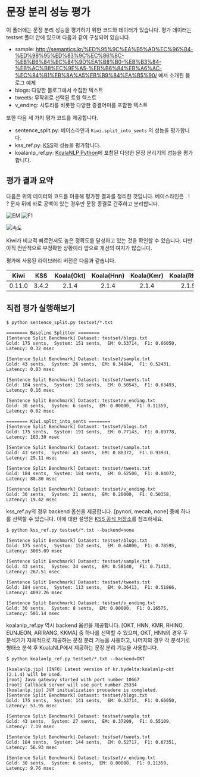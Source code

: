 # 문장 분리 성능 평가

이 폴더에는 문장 분리 성능을 평가하기 위한 코드와 데이터가 있습니다. 평가 데이터는 testset 폴더 안에 있으며 다음과 같이 구성되어 있습니다.

* sample: http://semantics.kr/%ED%95%9C%EA%B5%AD%EC%96%B4-%ED%98%95%ED%83%9C%EC%86%8C-%EB%B6%84%EC%84%9D%EA%B8%B0-%EB%B3%84-%EB%AC%B8%EC%9E%A5-%EB%B6%84%EB%A6%AC-%EC%84%B1%EB%8A%A5%EB%B9%84%EA%B5%90/ 에서 소개된 블로그 예제
* blogs: 다양한 블로그에서 수집한 텍스트
* tweets: 무작위로 선택된 트윗 텍스트
* v_ending: 사투리를 비롯한 다양한 종결어미를 포함한 텍스트

또한 다음 세 가지 평가 코드를 제공합니다.

* sentence_split.py: 베이스라인과 `Kiwi.split_into_sents` 의 성능을 평가합니다.
* kss_ref.py: [KSS](https://github.com/hyunwoongko/kss)의 성능을 평가합니다.
* koalanlp_ref.py: [KoalaNLP Python](https://github.com/koalanlp/python-support)에 포함된 다양한 문장 분리기의 성능을 평가합니다.


## 평가 결과 요약

다음은 위의 데이터와 코드를 이용해 평가한 결과를 정리한 것입니다. 
베이스라인은 . ! ? 문자 뒤에 바로 공백이 있는 경우만 문장 종결로 간주하고 분리합니다. 

![EM](https://bab2min.github.io/kiwipiepy/images/SentSplit_EM.PNG)
![F1](https://bab2min.github.io/kiwipiepy/images/SentSplit_F1.PNG)

![속도](https://bab2min.github.io/kiwipiepy/images/SentSplit_Speed.PNG)

Kiwi가 비교적 빠르면서도 높은 정확도를 달성하고 있는 것을 확인할 수 있습니다. 다만 아직 전반적으로 부정확한 상황이라 앞으로 개선의 여지가 많습니다.

평가에 사용된 라이브러리 버전은 다음과 같습니다.

|  Kiwi  |   KSS   | Koala(Okt) | Koala(Hnn) | Koala(Kmr) | Koala(Rhino) | Koala(Eunjeon) | Koala(Arirang) | Koala(Kkma) |
|:------:|:-------:|:----------:|:----------:|:----------:|:----------:|:----------:|:----------:|:----------:|
| 0.11.0 | 3.4.2   | 2.1.4      | 2.1.4      | 2.1.4      | 2.1.5      | 2.1.6      | 2.1.4      | 2.1.4      |

## 직접 평가 실행해보기
```console
$ python sentence_split.py testset/*.txt

======== Baseline Splitter ========
[Sentence Split Benchmark] Dataset: testset/blogs.txt
Gold: 175 sents,  System: 151 sents,  EM: 0.53714,  F1: 0.66050,  Latency: 0.32 msec

[Sentence Split Benchmark] Dataset: testset/sample.txt
Gold: 43 sents,  System: 26 sents,  EM: 0.34884,  F1: 0.52431,  Latency: 0.03 msec

[Sentence Split Benchmark] Dataset: testset/tweets.txt
Gold: 184 sents,  System: 139 sents,  EM: 0.50543,  F1: 0.63493,  Latency: 0.16 msec

[Sentence Split Benchmark] Dataset: testset/v_ending.txt
Gold: 30 sents,  System: 6 sents,  EM: 0.00000,  F1: 0.11359,  Latency: 0.02 msec

======== Kiwi.split_into_sents ========
[Sentence Split Benchmark] Dataset: testset/blogs.txt
Gold: 175 sents,  System: 191 sents,  EM: 0.77143,  F1: 0.89778,  Latency: 163.30 msec

[Sentence Split Benchmark] Dataset: testset/sample.txt
Gold: 43 sents,  System: 43 sents,  EM: 0.88372,  F1: 0.93931,  Latency: 29.11 msec

[Sentence Split Benchmark] Dataset: testset/tweets.txt
Gold: 184 sents,  System: 184 sents,  EM: 0.62500,  F1: 0.84072,  Latency: 88.80 msec

[Sentence Split Benchmark] Dataset: testset/v_ending.txt
Gold: 30 sents,  System: 21 sents,  EM: 0.20000,  F1: 0.50358,  Latency: 19.42 msec

```

kss_ref.py의 경우 backend 옵션을 제공합니다. [pynori, mecab, none] 중에 하나를 선택할 수 있습니다. 이에 대한 설명은 [KSS 공식 저장소](https://github.com/hyunwoongko/kss)를 참조하세요.
```console
$ python kss_ref.py testset/*.txt --backend=none

[Sentence Split Benchmark] Dataset: testset/blogs.txt
Gold: 175 sents,  System: 152 sents,  EM: 0.64000,  F1: 0.78595,  Latency: 3065.09 msec

[Sentence Split Benchmark] Dataset: testset/sample.txt
Gold: 43 sents,  System: 34 sents,  EM: 0.58140,  F1: 0.71413,  Latency: 267.51 msec

[Sentence Split Benchmark] Dataset: testset/tweets.txt
Gold: 184 sents,  System: 113 sents,  EM: 0.36413,  F1: 0.51866,  Latency: 4092.26 msec

[Sentence Split Benchmark] Dataset: testset/v_ending.txt
Gold: 30 sents,  System: 8 sents,  EM: 0.00000,  F1: 0.16575,  Latency: 501.14 msec

```

koalanlp_ref.py 역시 backend 옵션을 제공합니다. [OKT, HNN, KMR, RHINO, EUNJEON, ARIRANG, KKMA] 중 하나를 선택할 수 있으며, OKT, HNN의 경우 두 분석기가 자체적으로 제공하는 문장 분리 기능을 사용하고, 나머지의 경우 각 분석기로 형태소 분석 후 KoalaNLP에서 제공하는 문장 분리 기능을 사용합니다.
```console
$ python koalanlp_ref.py testset/*.txt --backend=OKT

[koalanlp.jip] [INFO] Latest version of kr.bydelta:koalanlp-okt (2.1.4) will be used.
[root] Java gateway started with port number 10667
[root] Callback server will use port number 25334
[koalanlp.jip] JVM initialization procedure is completed.
[Sentence Split Benchmark] Dataset: testset/blogs.txt
Gold: 175 sents,  System: 141 sents,  EM: 0.53714,  F1: 0.66050,  Latency: 53.95 msec

[Sentence Split Benchmark] Dataset: testset/sample.txt
Gold: 43 sents,  System: 27 sents,  EM: 0.37209,  F1: 0.55109,  Latency: 7.19 msec

[Sentence Split Benchmark] Dataset: testset/tweets.txt
Gold: 184 sents,  System: 144 sents,  EM: 0.52717,  F1: 0.67351,  Latency: 56.93 msec

[Sentence Split Benchmark] Dataset: testset/v_ending.txt
Gold: 30 sents,  System: 6 sents,  EM: 0.00000,  F1: 0.11359,  Latency: 9.76 msec

```
